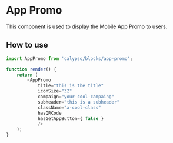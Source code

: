 # App Promo

This component is used to display the Mobile App Promo to users.

## How to use

```js
import AppPromo from 'calypso/blocks/app-promo';

function render() {
	return (
		<AppPromo 
			title="this is the title"
			iconSize="32"
			campaign="your-cool-campaing"
			subheader="this is a subheader"
			className="a-cool-class"
			hasQRCode
			hasGetAppButton={ false }
			/>
	);
}
```

